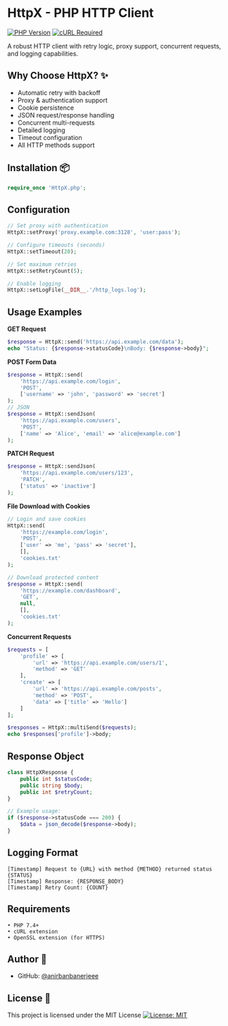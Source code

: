 # HttpX - PHP HTTP Client

[![PHP Version](https://img.shields.io/badge/PHP-7.4%2B-blue.svg)](https://php.net/)
[![cURL Required](https://img.shields.io/badge/cURL-Required-green.svg)](https://curl.se/)

A robust HTTP client with retry logic, proxy support, concurrent requests, and logging capabilities.

##  Why Choose HttpX? ✨
- Automatic retry with backoff
- Proxy & authentication support
- Cookie persistence
- JSON request/response handling
- Concurrent multi-requests
- Detailed logging
- Timeout configuration
- All HTTP methods support

## Installation 📦
```php
require_once 'HttpX.php';
```

## Configuration 
```php
// Set proxy with authentication
HttpX::setProxy('proxy.example.com:3128', 'user:pass');

// Configure timeouts (seconds)
HttpX::setTimeout(20);

// Set maximum retries
HttpX::setRetryCount(5);

// Enable logging
HttpX::setLogFile(__DIR__.'/http_logs.log');
```
## Usage Examples
<b>GET Request</b>
```php
$response = HttpX::send('https://api.example.com/data');
echo "Status: {$response->statusCode}\nBody: {$response->body}";
```
<b>POST Form Data</b>
```php
$response = HttpX::send(
    'https://api.example.com/login',
    'POST',
    ['username' => 'john', 'password' => 'secret']
);
// JSON
$response = HttpX::sendJson(
    'https://api.example.com/users',
    'POST',
    ['name' => 'Alice', 'email' => 'alice@example.com']
);
```
<b>PATCH Request</b>
```php
$response = HttpX::sendJson(
    'https://api.example.com/users/123',
    'PATCH',
    ['status' => 'inactive']
);
```
<b>File Download with Cookies</b>
```php
// Login and save cookies
HttpX::send(
    'https://example.com/login',
    'POST',
    ['user' => 'me', 'pass' => 'secret'],
    [],
    'cookies.txt'
);

// Download protected content
$response = HttpX::send(
    'https://example.com/dashboard',
    'GET',
    null,
    [],
    'cookies.txt'
);
```
<b>Concurrent Requests</b>
```php
$requests = [
    'profile' => [
        'url' => 'https://api.example.com/users/1',
        'method' => 'GET'
    ],
    'create' => [
        'url' => 'https://api.example.com/posts',
        'method' => 'POST',
        'data' => ['title' => 'Hello']
    ]
];

$responses = HttpX::multiSend($requests);
echo $responses['profile']->body;
```

## Response Object
```php
class HttpXResponse {
    public int $statusCode;
    public string $body;
    public int $retryCount;
}

// Example usage:
if ($response->statusCode === 200) {
    $data = json_decode($response->body);
}
```
## Logging Format
```log
[Timestamp] Request to {URL} with method {METHOD} returned status {STATUS}
[Timestamp] Response: {RESPONSE_BODY}
[Timestamp] Retry Count: {COUNT}
```

## Requirements 
```
• PHP 7.4+
• cURL extension
• OpenSSL extension (for HTTPS)
```

## Author 👤 
- GitHub: [@anirbanbanerjeee](https://github.com/anirbanbanerjeee)  

## License 📄
This project is licensed under the MIT License
[![License: MIT](https://img.shields.io/badge/License-MIT-yellow.svg)](https://opensource.org/licenses/MIT)
